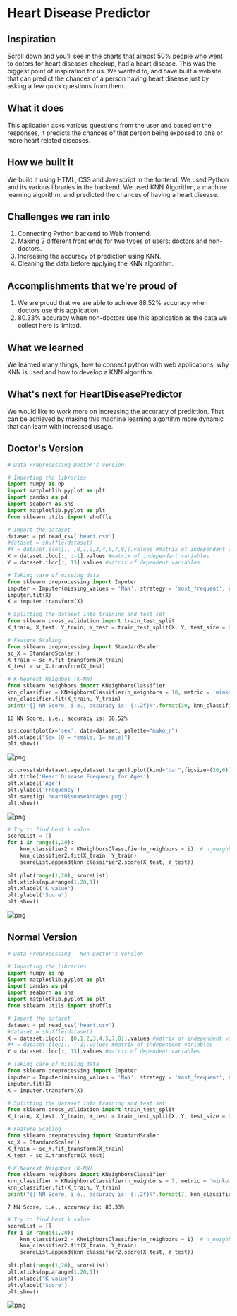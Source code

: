 # Heart Disease Predictor

## Inspiration
Scroll down and you'll see in the charts that almost 50% people who went to dotors for heart diseases checkup, had a heart disease. This was the biggest point of inspiration for us. We wanted to, and have built a website that can predict the chances of a person having heart disease just by asking a few quick questions from them.

## What it does
This aplication asks various questions from the user and based on the responses, it predicts the chances of that person being exposed to one or more heart related diseases.

## How we built it
We build it using HTML, CSS and Javascript in the fontend.
We used Python and its various libraries in the backend.
We used KNN Algorithm, a machine learning algorithm, and predicted the chances of having a heart disease.

## Challenges we ran into
1. Connecting Python backend to Web frontend.
2. Making 2 different front ends for two types of users: doctors and non-doctors.
3. Increasing the accuracy of prediction using KNN.
4. Cleaning the data before applying the KNN algorithm.

## Accomplishments that we're proud of
1. We are proud that we are able to achieve 88.52% accuracy when doctors use this application.
2. 80.33% accuracy when non-doctors use this application as the data we collect here is limited.

## What we learned
We learned many things, how to connect python with web applications, why KNN is used and how to develop a KNN algorithm.

## What's next for HeartDiseasePredictor
We would like to work more on increasing the accuracy of prediction. That can be achieved by making this machine learning algortihm more dynamic that can learn with increased usage.

## Doctor's Version
```python
# Data Preprocessing Doctor's version

# Importing the libraries
import numpy as np
import matplotlib.pyplot as plt
import pandas as pd
import seaborn as sns
import matplotlib.pyplot as plt
from sklearn.utils import shuffle

# Import the dataset
dataset = pd.read_csv('heart.csv')
#dataset = shuffle(dataset)
#X = dataset.iloc[:, [0,1,2,3,4,5,7,8]].values #matrix of independent variables
X = dataset.iloc[:, :-1].values #matrix of independent variables
Y = dataset.iloc[:, 13].values #matrix of dependent variables

# Taking care of missing data
from sklearn.preprocessing import Imputer
imputer = Imputer(missing_values = 'NaN', strategy = 'most_frequent', axis = 0)
imputer.fit(X)
X = imputer.transform(X)

# Splitting the dataset into training and test set
from sklearn.cross_validation import train_test_split
X_train, X_test, Y_train, Y_test = train_test_split(X, Y, test_size = 0.2, random_state = 0)

# Feature Scaling
from sklearn.preprocessing import StandardScaler
sc_X = StandardScaler()
X_train = sc_X.fit_transform(X_train)
X_test = sc_X.transform(X_test)

# K-Nearest Neighbos (K-NN)
from sklearn.neighbors import KNeighborsClassifier
knn_classifier = KNeighborsClassifier(n_neighbors = 10, metric = 'minkowski', p = 2)
knn_classifier.fit(X_train, Y_train)
print("{} NN Score, i.e., accuracy is: {:.2f}%".format(10, knn_classifier.score(X_test, Y_test)*100))
```

    10 NN Score, i.e., accuracy is: 88.52%



```python
sns.countplot(x='sex', data=dataset, palette="mako_r")
plt.xlabel("Sex (0 = female, 1= male)")
plt.show()
```


![png](output_1_0.png)



```python
pd.crosstab(dataset.age,dataset.target).plot(kind="bar",figsize=(20,6))
plt.title('Heart Disease Frequency for Ages')
plt.xlabel('Age')
plt.ylabel('Frequency')
plt.savefig('heartDiseaseAndAges.png')
plt.show()
```


![png](output_2_0.png)



```python
# Try to find best k value
scoreList = []
for i in range(1,20):
    knn_classifier2 = KNeighborsClassifier(n_neighbors = i)  # n_neighbors means k
    knn_classifier2.fit(X_train, Y_train)
    scoreList.append(knn_classifier2.score(X_test, Y_test))
    
plt.plot(range(1,20), scoreList)
plt.xticks(np.arange(1,20,1))
plt.xlabel("K value")
plt.ylabel("Score")
plt.show()
```


![png](output_3_0.png)


## Normal Version
```python
# Data Preprocessing - Non Doctor's version

# Importing the libraries
import numpy as np
import matplotlib.pyplot as plt
import pandas as pd
import seaborn as sns
import matplotlib.pyplot as plt
from sklearn.utils import shuffle

# Import the dataset
dataset = pd.read_csv('heart.csv')
#dataset = shuffle(dataset)
X = dataset.iloc[:, [0,1,2,3,4,5,7,8]].values #matrix of independent variables
#X = dataset.iloc[:, :-1].values #matrix of independent variables
Y = dataset.iloc[:, 13].values #matrix of dependent variables

# Taking care of missing data
from sklearn.preprocessing import Imputer
imputer = Imputer(missing_values = 'NaN', strategy = 'most_frequent', axis = 0)
imputer.fit(X)
X = imputer.transform(X)

# Splitting the dataset into training and test set
from sklearn.cross_validation import train_test_split
X_train, X_test, Y_train, Y_test = train_test_split(X, Y, test_size = 0.2, random_state = 0)

# Feature Scaling
from sklearn.preprocessing import StandardScaler
sc_X = StandardScaler()
X_train = sc_X.fit_transform(X_train)
X_test = sc_X.transform(X_test)

# K-Nearest Neighbos (K-NN)
from sklearn.neighbors import KNeighborsClassifier
knn_classifier = KNeighborsClassifier(n_neighbors = 7, metric = 'minkowski', p = 2)
knn_classifier.fit(X_train, Y_train)
print("{} NN Score, i.e., accuracy is: {:.2f}%".format(7, knn_classifier.score(X_test, Y_test)*100))
```

    7 NN Score, i.e., accuracy is: 80.33%



```python
# Try to find best k value
scoreList = []
for i in range(1,20):
    knn_classifier2 = KNeighborsClassifier(n_neighbors = i)  # n_neighbors means k
    knn_classifier2.fit(X_train, Y_train)
    scoreList.append(knn_classifier2.score(X_test, Y_test))
    
plt.plot(range(1,20), scoreList)
plt.xticks(np.arange(1,20,1))
plt.xlabel("K value")
plt.ylabel("Score")
plt.show()
```


![png](output_5_0.png)

